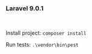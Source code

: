 <h3>Laravel 9.0.1</h3>
<br>
<p>Install project: <code>composer install</code></p>
<p>Run tests: <code>.\vendor\bin\pest</code></p>
